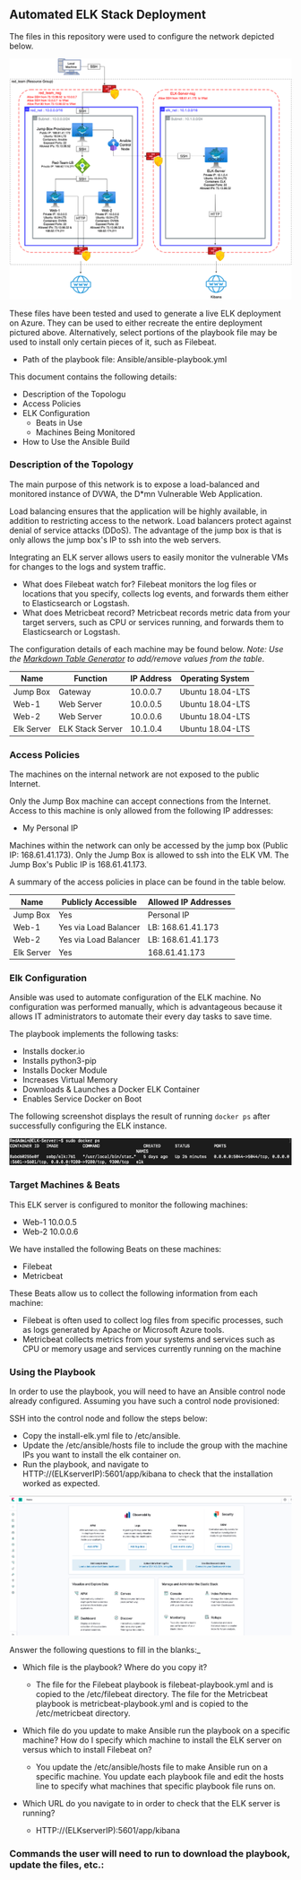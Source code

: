 ## Automated ELK Stack Deployment

The files in this repository were used to configure the network depicted below.

![](Diagrams/ElkStack_VNets.png)

These files have been tested and used to generate a live ELK deployment on Azure. They can be used to either recreate the entire deployment pictured above. Alternatively, select portions of the playbook file may be used to install only certain pieces of it, such as Filebeat.

  - Path of the playbook file: Ansible/ansible-playbook.yml

This document contains the following details:
- Description of the Topologu
- Access Policies
- ELK Configuration
  - Beats in Use
  - Machines Being Monitored
- How to Use the Ansible Build


### Description of the Topology

The main purpose of this network is to expose a load-balanced and monitored instance of DVWA, the D*mn Vulnerable Web Application.

Load balancing ensures that the application will be highly available, in addition to restricting access to the network.
Load balancers protect against denial of service attacks (DDoS). The advantage of the jump box is that is only allows the jump box's IP to ssh into the web servers. 

Integrating an ELK server allows users to easily monitor the vulnerable VMs for changes to the logs and system traffic.
- What does Filebeat watch for? Filebeat monitors the log files or locations that you specify, collects log events, and forwards them either to Elasticsearch or Logstash.
- What does Metricbeat record? Metricbeat records metric data from your target servers, such as CPU or services running, and forwards them to Elasticsearch or Logstash.

The configuration details of each machine may be found below.
_Note: Use the [Markdown Table Generator](http://www.tablesgenerator.com/markdown_tables) to add/remove values from the table_.

| Name       | Function         | IP Address | Operating System |
|------------|------------------|------------|------------------|
| Jump Box   | Gateway          | 10.0.0.7   | Ubuntu 18.04-LTS |
| Web-1      | Web Server       | 10.0.0.5   | Ubuntu 18.04-LTS |
| Web-2      | Web Server       | 10.0.0.6   | Ubuntu 18.04-LTS |
| Elk Server | ELK Stack Server | 10.1.0.4   | Ubuntu 18.04-LTS |


### Access Policies

The machines on the internal network are not exposed to the public Internet. 

Only the Jump Box machine can accept connections from the Internet. Access to this machine is only allowed from the following IP addresses:
- My Personal IP

Machines within the network can only be accessed by the jump box (Public IP: 168.61.41.173).
Only the Jump Box is allowed to ssh into the ELK VM. The Jump Box's Public IP is 168.61.41.173.

A summary of the access policies in place can be found in the table below.

| Name       | Publicly Accessible  | Allowed IP Addresses |
|------------|----------------------|----------------------|
| Jump Box   | Yes                  | Personal IP          |
| Web-1      | Yes via Load Balancer| LB: 168.61.41.173    |
| Web-2      | Yes via Load Balancer| LB: 168.61.41.173    |
| Elk Server | Yes                  | 168.61.41.173        |


### Elk Configuration

Ansible was used to automate configuration of the ELK machine. No configuration was performed manually, which is advantageous because it allows IT administrators to automate their every day tasks to save time. 

The playbook implements the following tasks:
- Installs docker.io
- Installs python3-pip
- Installs Docker Module
- Increases Virtual Memory
- Downloads & Launches a Docker ELK Container
- Enables Service Docker on Boot

The following screenshot displays the result of running `docker ps` after successfully configuring the ELK instance.

![](Images/docker_ps_output.png)

### Target Machines & Beats
This ELK server is configured to monitor the following machines:
- Web-1 10.0.0.5
- Web-2 10.0.0.6

We have installed the following Beats on these machines:
- Filebeat
- Metricbeat

These Beats allow us to collect the following information from each machine:
- Filebeat is often used to collect log files from specific processes, such as logs generated by Apache or Microsoft Azure tools.
- Metricbeat collects metrics from your systems and services such as CPU or memory usage and services currently running on the machine

### Using the Playbook
In order to use the playbook, you will need to have an Ansible control node already configured. Assuming you have such a control node provisioned: 

SSH into the control node and follow the steps below:
- Copy the install-elk.yml file to /etc/ansible.
- Update the /etc/ansible/hosts file to include the group with the machine IPs you want to install the elk container on.
- Run the playbook, and navigate to HTTP://(ELKserverIP):5601/app/kibana to check that the installation worked as expected.

![](Images/kibana2.png)

Answer the following questions to fill in the blanks:_
- Which file is the playbook? Where do you copy it?
  - The file for the Filebeat playbook is filebeat-playbook.yml and is copied to the /etc/filebeat directory. The file for the Metricbeat playbook is metricbeat-playbook.yml and is copied to the /etc/metricbeat directory.

- Which file do you update to make Ansible run the playbook on a specific machine? How do I specify which machine to install the ELK server on versus which to install Filebeat on?
  - You update the /etc/ansible/hosts file to make Ansible run on a specific machine. You update each playbook file and edit the hosts line to specify what machines that specific playbook file runs on.
- Which URL do you navigate to in order to check that the ELK server is running?
  - HTTP://(ELKserverIP):5601/app/kibana

### Commands the user will need to run to download the playbook, update the files, etc.:

